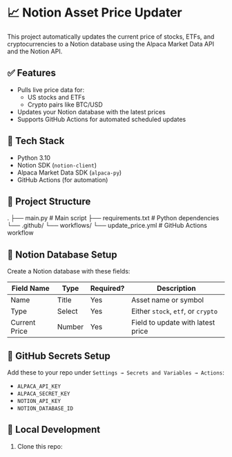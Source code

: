 # 📈 Notion Asset Price Updater

This project automatically updates the current price of stocks, ETFs, and cryptocurrencies to a Notion database using the Alpaca Market Data API and the Notion API.

## ✅ Features

- Pulls live price data for:
  - US stocks and ETFs
  - Crypto pairs like BTC/USD
- Updates your Notion database with the latest prices
- Supports GitHub Actions for automated scheduled updates

## 🔧 Tech Stack

- Python 3.10
- Notion SDK (`notion-client`)
- Alpaca Market Data SDK (`alpaca-py`)
- GitHub Actions (for automation)

## 📁 Project Structure

.
├── main.py                  # Main script
├── requirements.txt         # Python dependencies
└── .github/
    └── workflows/
        └── update_price.yml # GitHub Actions workflow

## 📝 Notion Database Setup

Create a Notion database with these fields:

| Field Name     | Type    | Required? | Description                         |
|----------------|---------|-----------|-------------------------------------|
| Name           | Title   | Yes       | Asset name or symbol                |
| Type           | Select  | Yes       | Either `stock`, `etf`, or `crypto`  |
| Current Price  | Number  | Yes       | Field to update with latest price   |

## 🔐 GitHub Secrets Setup

Add these to your repo under `Settings → Secrets and Variables → Actions`:

- `ALPACA_API_KEY`
- `ALPACA_SECRET_KEY`
- `NOTION_API_KEY`
- `NOTION_DATABASE_ID`

## 🚀 Local Development

1. Clone this repo:
